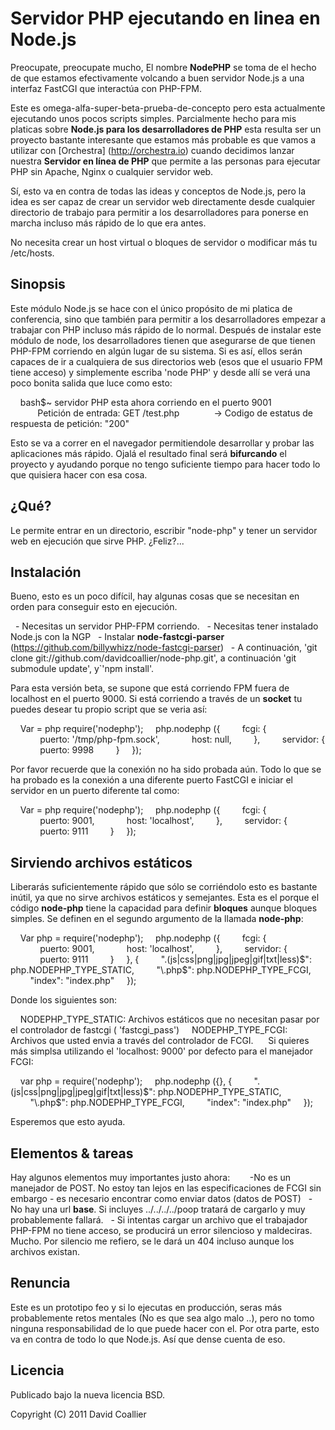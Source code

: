 Servidor PHP ejecutando en linea en Node.js
====================================

Preocupate, preocupate mucho, El nombre **NodePHP** se toma de el hecho de que estamos efectivamente volcando a buen servidor Node.js a una interfaz FastCGI que interactúa con PHP-FPM.

Este es omega-alfa-super-beta-prueba-de-concepto pero esta actualmente ejecutando unos pocos scripts simples. Parcialmente hecho para mis platicas sobre **Node.js para los desarrolladores de PHP** esta resulta ser un proyecto bastante interesante que estamos más probable es que vamos a utilizar con [Orchestra] (http://orchestra.io) cuando decidimos lanzar nuestra **Servidor en línea de PHP** que permite a las personas para ejecutar PHP sin Apache, Nginx o cualquier servidor web.

Sí, esto va en contra de todas las ideas y conceptos de Node.js, pero la idea es ser capaz de crear un servidor web directamente desde cualquier directorio de trabajo para permitir a los desarrolladores para ponerse en marcha incluso más rápido de lo que era antes. 

No necesita crear un host virtual o bloques de servidor o modificar más tu /etc/hosts.

Sinopsis
--------
Este módulo Node.js se hace con el único propósito de mi platica de conferencia, sino que también para permitir a los desarrolladores
empezar a trabajar con PHP incluso más rápido de lo normal. Después de instalar este módulo de node, los desarrolladores tienen que asegurarse de que tienen PHP-FPM corriendo en algún lugar de su sistema. Si es así, ellos serán capaces de ir a cualquiera de sus directorios web (esos que el usuario FPM tiene acceso) y simplemente escriba 'node PHP' y desde allí se verá una poco bonita salida que luce como esto:

    bash$~ servidor PHP esta ahora corriendo en el puerto 9001
           Petición de entrada: GET /test.php
             -> Codigo de estatus de respuesta de petición: "200"

Esto se va a correr en el navegador permitiendole desarrollar y probar las aplicaciones más rápido. Ojalá el resultado final será **bifurcando** el proyecto y ayudando porque no tengo suficiente tiempo para hacer todo lo que quisiera hacer con esa cosa.


¿Qué?
-----
Le permite entrar en un directorio, escribir "node-php" y tener un servidor web en ejecución que sirve PHP. ¿Feliz?...


Instalación
----------
Bueno, esto es un poco difícil, hay algunas cosas que se necesitan en orden para conseguir esto en ejecución.

  - Necesitas un servidor PHP-FPM corriendo.
  - Necesitas tener instalado Node.js con la NGP
  - Instalar **node-fastcgi-parser** (https://github.com/billywhizz/node-fastcgi-parser)
  - A continuación, 'git clone git://github.com/davidcoallier/node-php.git', a continuación 'git submodule update', y`'npm install'.

Para esta versión beta, se supone que está corriendo FPM fuera de localhost en el puerto 9000. Si está corriendo a través de un **socket** tu puedes desear tu propio script que se veria así:

    Var = php require('nodephp');
    php.nodephp ({
        fcgi: {
            puerto: '/tmp/php-fpm.sock',
            host: null,
        },
        servidor: {
            puerto: 9998
        }
    });

Por favor recuerde que la conexión no ha sido probada aún. Todo lo que se ha probado es la conexión a una diferente puerto FastCGI e iniciar el servidor en un puerto diferente tal como:

    Var = php require('nodephp');
    php.nodephp ({
        fcgi: {
            puerto: 9001,
            host: 'localhost',
        },
        servidor: {
            puerto: 9111
        }
    });


Sirviendo archivos estáticos
--------------------
Liberarás suficientemente rápido que sólo se corriéndolo esto es bastante inútil, ya que no sirve archivos estáticos y semejantes. Esta es el porque el código **node-php** tiene la capacidad para definir **bloques** aunque bloques simples. Se definen en el segundo argumento de la llamada **node-php**:

    Var php = require('nodephp');
    php.nodephp ({
        fcgi: {
            puerto: 9001,
            host: 'localhost',
        },
        servidor: {
            puerto: 9111
        }
    }, {
        "\.(js|css|png|jpg|jpeg|gif|txt|less)$": php.NODEPHP_TYPE_STATIC,
        "\.php$": php.NODEPHP_TYPE_FCGI,
        "index": "index.php"
    });

Donde los siguientes son:

    NODEPHP_TYPE_STATIC: Archivos estáticos que no necesitan pasar por el controlador de fastcgi ( 'fastcgi_pass')
    NODEPHP_TYPE_FCGI: Archivos que usted envia a través del controlador de FCGI.
    
Si quieres más simplsa utilizando el 'localhost: 9000' por defecto para el manejador FCGI:

    var php = require('nodephp');
    php.nodephp ({}, {
        "\.(js|css|png|jpg|jpeg|gif|txt|less)$": php.NODEPHP_TYPE_STATIC,
        "\.php$": php.NODEPHP_TYPE_FCGI,
        "index": "index.php"
    });

Esperemos que esto ayuda.


Elementos & tareas
------------------
Hay algunos elementos muy importantes justo ahora:
    
  -No es un manejador de POST. No estoy tan lejos en las especificaciones de FCGI sin embargo - es necesario encontrar como enviar datos (datos de POST)
  - No hay una url **base**. Si incluyes ../../../../poop tratará de cargarlo y muy probablemente fallará.
  - Si intentas cargar un archivo que el trabajador PHP-FPM no tiene acceso, se producirá un error silencioso y maldeciras. Mucho. Por silencio me refiero, se le dará un 404 incluso aunque los archivos existan.


Renuncia
----------
Este es un prototipo feo y si lo ejecutas en producción, seras más probablemente retos mentales (No es que sea algo malo ..), pero no tomo ninguna responsabilidad de lo que puede hacer con el. Por otra parte, esto va en contra de todo lo que Node.js. Así que dense cuenta de eso.


Licencia
-------
Publicado bajo la nueva licencia BSD.

Copyright (C) 2011 David Coallier
